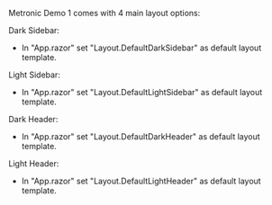 Metronic Demo 1 comes with 4 main layout options:

Dark Sidebar:

- In "App.razor" set "Layout.DefaultDarkSidebar" as default layout template.

Light Sidebar:

- In "App.razor" set "Layout.DefaultLightSidebar" as default layout template.

Dark Header:

- In "App.razor" set "Layout.DefaultDarkHeader" as default layout template.

Light Header:

- In "App.razor" set "Layout.DefaultLightHeader" as default layout template.